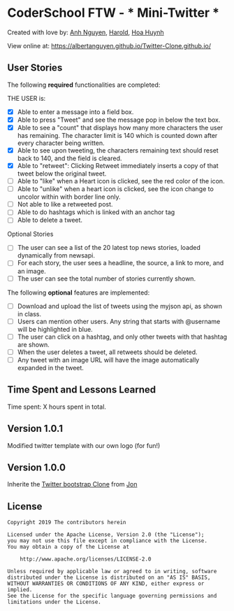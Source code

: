 # CoderSchool FTW - * Mini-Twitter *

Created with love by: <a href="https://github.com/albertanguyen">Anh Nguyen</a>, <a href="https://github.com/SteelHeart112">Harold</a>, <a href="https://github.com/huynhtehoa">Hoa Huynh</a> 

View online at: https://albertanguyen.github.io/Twitter-Clone.github.io/

## User Stories

The following **required** functionalities are completed:

THE USER is:

* [X] Able to enter a message into a field box.
* [X] Able to press "Tweet" and see the message pop in below the text box.
* [X] Able to see a "count" that displays how many more characters the user has remaining. The character limit is 140 which is counted down after every character being written.
* [X] Able to see upon tweeting, the characters remaining text should reset back to 140, and the field is cleared.
* [X] Able to "retweet": Clicking Retweet immediately inserts a copy of that tweet below the original tweet.
* [ ] Able to "like" when a Heart icon is clicked, see the red color of the icon.
* [ ] Able to "unlike" when a heart icon is clicked, see the icon change to uncolor within with border line only.
* [ ] Not able to like a retweeted post.
* [ ] Able to do hashtags which is linked with an anchor tag
* [ ] Able to delete a tweet. 

Optional Stories 
* [ ] The user can see a list of the 20 latest top news stories, loaded dynamically from newsapi.
* [ ] For each story, the user sees a headline, the source, a link to more, and an image.
* [ ] The user can see the total number of stories currently shown.

The following **optional** features are implemented:
* [ ] Download and upload the list of tweets using the myjson api, as shown in class.
* [ ] Users can mention other users. Any string that starts with @username will be highlighted in blue.
* [ ] The user can click on a hashtag, and only other tweets with that hashtag are shown.
* [ ] When the user deletes a tweet, all retweets should be deleted.
* [ ] Any tweet with an image URL will have the image automatically expanded in the tweet.

[//]: #  (The following **additional** features are implemented:)

## Time Spent and Lessons Learned

Time spent: X hours spent in total.

[//]: #  (Describe any challenges encountered while building the app.)

## Version 1.0.1
Modified twitter template with our own logo (for fun!)

## Version 1.0.0
Inherite the <a href="https://github.com/jvadillo/twitter-bootstrap">Twitter bootstrap Clone</a> from <a href="https://github.com/jvadillo">Jon</a>


## License

    Copyright 2019 The contributors herein 

    Licensed under the Apache License, Version 2.0 (the "License");
    you may not use this file except in compliance with the License.
    You may obtain a copy of the License at

        http://www.apache.org/licenses/LICENSE-2.0

    Unless required by applicable law or agreed to in writing, software
    distributed under the License is distributed on an "AS IS" BASIS,
    WITHOUT WARRANTIES OR CONDITIONS OF ANY KIND, either express or implied.
    See the License for the specific language governing permissions and
    limitations under the License.